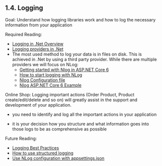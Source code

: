 ## 1.4. Logging
Goal: Understand how logging libraries work and how to log the necessary information from your application

Required Reading:

 - [Logging in .Net Overview](https://docs.microsoft.com/en-us/dotnet/core/extensions/logging?tabs=command-line)
 - [Logging providers in .Net](https://docs.microsoft.com/en-us/dotnet/core/extensions/logging-providers)
 - The most used method to log your data is in files on disk. This is achieved in .Net by using a third party provider. While there are multiple providers we will focus on NLog:
   - [Getting started with Nlog in ASP.NET Core 6](https://github.com/NLog/NLog/wiki/Getting-started-with-ASP.NET-Core-6)
   - [How to start logging with NLog](https://betterstack.com/community/guides/logging/net/how-to-start-logging-with-nlog)
   - [Nlog Configuration file](https://github.com/NLog/NLog/wiki/Configuration-file)
   - [Nlog ASP.NET Core 6 Example](https://github.com/NLog/NLog.Web/tree/master/examples/ASP.NET%20Core%206)

Online Shop: Logging important actions (Order Product, Product create/edit/delete and so on) will greatly assist in the support and development of your application.
   
   - you need to identify and log all the important actions in your application
   
   - it is your decision how you structure and what information goes into those logs to be as comprehensive as possible

Future Reading:
 - [Logging Best Practices](https://raygun.com/blog/c-sharp-logging-best-practices/)
 - [How to use structured logging](https://github.com/nlog/nlog/wiki/How-to-use-structured-logging)
 - [Use NLog configuration with appsettings.json](https://github.com/NLog/NLog.Extensions.Logging/wiki/NLog-configuration-with-appsettings.json)